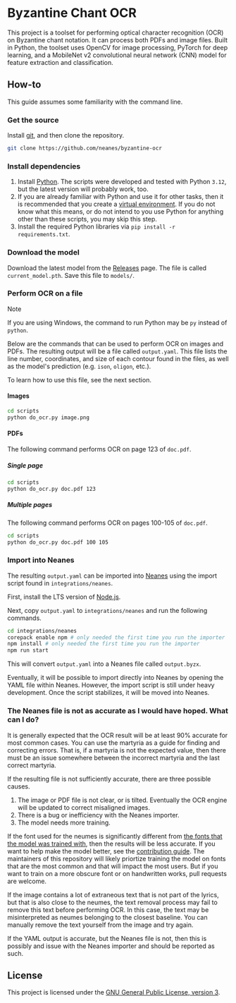 # Byzantine Chant OCR

This project is a toolset for performing optical character recognition (OCR) on Byzantine chant notation. It can process both PDFs and image files. Built in Python, the toolset uses OpenCV for image processing, PyTorch for deep learning, and a MobileNet v2 convolutional neural network (CNN) model for feature extraction and classification.

## How-to

This guide assumes some familiarity with the command line.

### Get the source

Install [git](https://git-scm.com/downloads), and then clone the repository.

```bash
git clone https://github.com/neanes/byzantine-ocr
```

### Install dependencies

1. Install [Python](https://www.python.org/downloads/). The scripts were developed and tested with Python `3.12`, but the latest version will probably work, too.
2. If you are already familiar with Python and use it for other tasks, then it is recommended that you create a [virtual environment](https://docs.python.org/3/library/venv.html). If you do not know what this means, or do not intend to you use Python for anything other than these scripts, you may skip this step.
3. Install the required Python libraries via `pip install -r requirements.txt`.

### Download the model

Download the latest model from the [Releases](https://github.com/neanes/byzantine-chant-ocr/releases/tag/latest) page. The file is called `current_model.pth`. Save this file to `models/`.

### Perform OCR on a file

> [!NOTE]  
> If you are using Windows, the command to run Python may be `py` instead of `python`.

Below are the commands that can be used to perform OCR on images and PDFs. The resulting output will be a file called `output.yaml`. This file lists the line number, coordinates, and size of each contour found in the files, as well as the model's prediction (e.g. `ison`, `oligon`, etc.).

To learn how to use this file, see the next section.

#### Images

```bash
cd scripts
python do_ocr.py image.png
```

#### PDFs

The following command performs OCR on page 123 of `doc.pdf`.

##### Single page

```bash
cd scripts
python do_ocr.py doc.pdf 123
```

##### Multiple pages

The following command performs OCR on pages 100-105 of `doc.pdf`.

```bash
cd scripts
python do_ocr.py doc.pdf 100 105
```

### Import into Neanes

The resulting `output.yaml` can be imported into [Neanes](https://github.com/neanes/neanes) using the import script found in `integrations/neanes`.

First, install the LTS version of [Node.js](https://nodejs.org/en/download).

Next, copy `output.yaml` to `integrations/neanes` and run the following commands.

```bash
cd integrations/neanes
corepack enable npm # only needed the first time you run the importer
npm install # only needed the first time you run the importer
npm run start
```

This will convert `output.yaml` into a Neanes file called `output.byzx`.

Eventually, it will be possible to import directly into Neanes by opening the YAML file within Neanes. However, the import script is still under heavy development. Once the script stabilizes, it will be moved into Neanes.

### The Neanes file is not as accurate as I would have hoped. What can I do?

It is generally expected that the OCR result will be at least 90% accurate for most common cases. You can use the martyria as a guide for finding and correcting errors. That is, if a martyria is not the expected value, then there must be an issue somewhere between the incorrect martyria and the last correct martyria.

If the resulting file is not sufficiently accurate, there are three possible causes.

1. The image or PDF file is not clear, or is tilted. Eventually the OCR engine will be updated to correct misaligned images.
2. There is a bug or inefficiency with the Neanes importer.
3. The model needs more training.

If the font used for the neumes is significantly different from [the fonts that the model was trained with](./SOURCES.md), then the results will be less accurate. If you want to help make the model better, see the [contribution guide](./CONTRIBUTING.md). The maintainers of this repository will likely priortize training the model on fonts that are the most common and that will impact the most users. But if you want to train on a more obscure font or on handwritten works, pull requests are welcome.

If the image contains a lot of extraneous text that is not part of the lyrics, but that is also close to the neumes, the text removal process may fail to remove this text before performing OCR. In this case, the text may be misinterpreted as neumes belonging to the closest baseline. You can manually remove the text yourself from the image and try again.

If the YAML output is accurate, but the Neanes file is not, then this is possibly and issue with the Neanes importer and should be reported as such.

## License

This project is licensed under the [GNU General Public License, version 3](./LICENSE).
